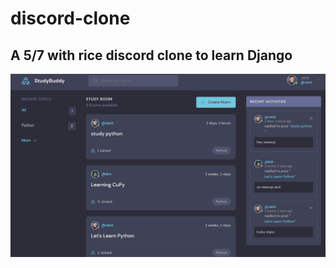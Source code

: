 # discord-clone
## A  5/7 with rice discord clone to learn Django
![This is an image](https://github.com/jack-hanlon/discord-clone/blob/main/img/display.png)
